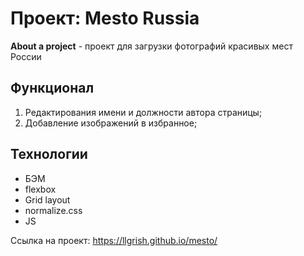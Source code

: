 # Проект: Mesto Russia

**About a project** - проект для загрузки фотографий красивых мест России 

## Функционал

1. Редактирования имени и должности автора страницы;
2. Добавление изображений в избранное;

## Технологии

  - БЭМ
  - flexbox
  - Grid layout
  - normalize.css
  - JS



Ссылка на проект: https://llgrish.github.io/mesto/
